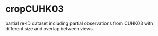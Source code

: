# cropCUHK03
partial re-ID dataset including partial observations from CUHK03 with different size and overlap between views.
